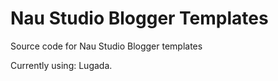 Nau Studio Blogger Templates
============================

Source code for Nau Studio Blogger templates

Currently using: Lugada.




